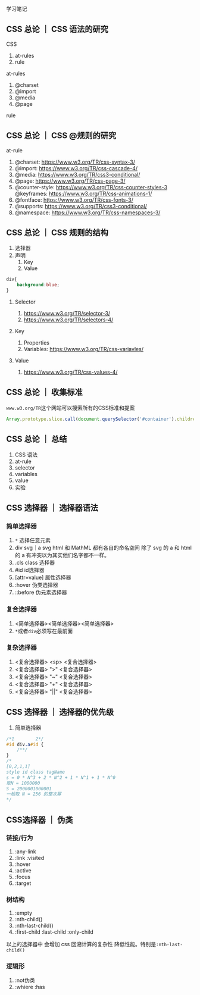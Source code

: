 学习笔记

## CSS 总论 ｜ CSS 语法的研究

CSS 

1. at-rules
1. rule

at-rules

1. @charset
1. @import
1. @media
1. @page

rule

## CSS 总论 ｜ CSS @规则的研究

at-rule 

1. @charset: https://www.w3.org/TR/css-syntax-3/
1. @import: https://www.w3.org/TR/css-cascade-4/
1. @media: https://www.w3.org/TR/css3-conditional/
1. @page: https://www.w3.org/TR/css-page-3/
1. @counter-style: https://www.w3.org/TR/css-counter-styles-3
@keyframes: https://www.w3.org/TR/css-animations-1/
1. @fontface: https://www.w3.org/TR/css-fonts-3/
1. @supports: https://www.w3.org/TR/css3-conditional/
1. @namespace: https://www.w3.org/TR/css-namespaces-3/

## CSS 总论 ｜ CSS 规则的结构

1. 选择器
1. 声明
    1. Key
    1. Value

```css
div{
    background:blue;
}
```

1. Selector
    1. https://www.w3.org/TR/selector-3/
    1. https://www.w3.org/TR/selectors-4/

1. Key
    1. Properties
    1. Variables: https://www.w3.org/TR/css-variavles/

1. Value
    1. https://www.w3.org/TR/css-values-4/

## CSS 总论 ｜ 收集标准

`www.w3.org/TR`这个网站可以搜索所有的CSS标准和提案

```js
Array.prototype.slice.call(document.querySelector('#container').children).filter(e=>e.getAttribute('data-tag').match(/css/).map(e=>({name:e.children[1].innerText,url:e.children[1].children[0].href})))
```

## CSS 总论 ｜ 总结

1. CSS 语法
1. at-rule
1. selector
1. variables
1. value
1. 实验

## CSS 选择器 ｜ 选择器语法

### 简单选择器

1. `*`
    选择任意元素
1. div svg｜a
    svg html 和 MathML 都有各自的命名空间 除了 svg 的 a 和 html 的 a 有冲突以为其实他们名字都不一样。
1. .cls
    class 选择器
1. #id
    id选择器
1. [attr=value]
    属性选择器
1. :hover
    伪类选择器
1. ::before
    伪元素选择器

### 复合选择器

1. <简单选择器><简单选择器><简单选择器>
1. `*`或者`div`必须写在最前面

### 复杂选择器

1. <复合选择器> \<sp\> <复合选择器>
1. <复合选择器> \"\>\" <复合选择器>
1. <复合选择器> \"\~\" <复合选择器>
1. <复合选择器> \"\+\" <复合选择器>
1. <复合选择器> \"||\" <复合选择器>

## CSS 选择器 ｜ 选择器的优先级

1. 简单选择器
```css
/*1        2*/
#id div.a#id {
    /**/
}
/*
[0,2,1,1]
style id class tagName
s = 0 * N^3 + 2 * N^2 + 1 * N^1 + 1 * N^0
取N = 1000000
S = 2000001000001
一般取 N = 256 的整次幂
*/
```

## CSS选择器 ｜ 伪类

### 链接/行为

1. :any-link
1. :link :visited
1. :hover
1. :active
1. :focus
1. :target

### 树结构

1. :empty
1. :nth-child()
1. :nth-last-child()
1. :first-child :last-child :only-child

以上的选择器中 会增加 css 回溯计算的复杂性 降低性能。特别是`:nth-last-child()`

### 逻辑形

1. :not伪类
1. :whiere :has
